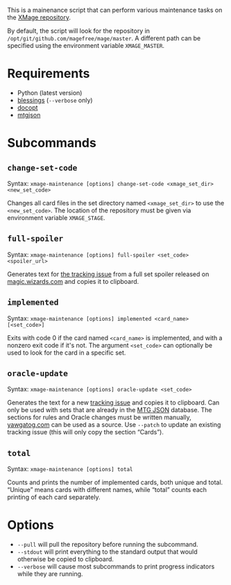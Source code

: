 This is a mainenance script that can perform various maintenance tasks on the [XMage repository](https://github.com/magefree/mage).

By default, the script will look for the repository in `/opt/git/github.com/magefree/mage/master`. A different path can be specified using the environment variable `XMAGE_MASTER`.

# Requirements

* Python (latest version)
* [blessings](https://pypi.python.org/pypi/blessings/) (`--verbose` only)
* [docopt](https://pypi.python.org/pypi/docopt/)
* [mtgjson](https://pypi.python.org/pypi/mtgjson/)

# Subcommands

## `change-set-code`

Syntax: `xmage-maintenance [options] change-set-code <xmage_set_dir> <new_set_code>`

Changes all card files in the set directory named `<xmage_set_dir>` to use the `<new_set_code>`. The location of the repository must be given via environment variable `XMAGE_STAGE`.

## `full-spoiler`

Syntax: `xmage-maintenance [options] full-spoiler <set_code> <spoiler_url>`

Generates text for [the tracking issue](https://github.com/magefree/mage/issues/2215) from a full set spoiler released on [magic.wizards.com](https://magic.wizards.com/) and copies it to clipboard.

## `implemented`

Syntax: `xmage-maintenance [options] implemented <card_name> [<set_code>]`

Exits with code 0 if the card named `<card_name>` is implemented, and with a nonzero exit code if it's not. The argument `<set_code>` can optionally be used to look for the card in a specific set.

## `oracle-update`

Syntax: `xmage-maintenance [options] oracle-update <set_code>`

Generates the text for a new [tracking issue](https://github.com/magefree/mage/labels/tracking) and copies it to clipboard. Can only be used with sets that are already in the [MTG JSON](https://mtgjson.com/) database. The sections for rules and Oracle changes must be written manually, [yawgatog.com](http://www.yawgatog.com/resources/) can be used as a source. Use `--patch` to update an existing tracking issue (this will only copy the section “Cards”).

## `total`

Syntax: `xmage-maintenance [options] total`

Counts and prints the number of implemented cards, both unique and total. “Unique” means cards with different names, while “total” counts each printing of each card separately.

# Options

* `--pull` will pull the repository before running the subcommand.
* `--stdout` will print everything to the standard output that would otherwise be copied to clipboard.
* `--verbose` will cause most subcommands to print progress indicators while they are running.
